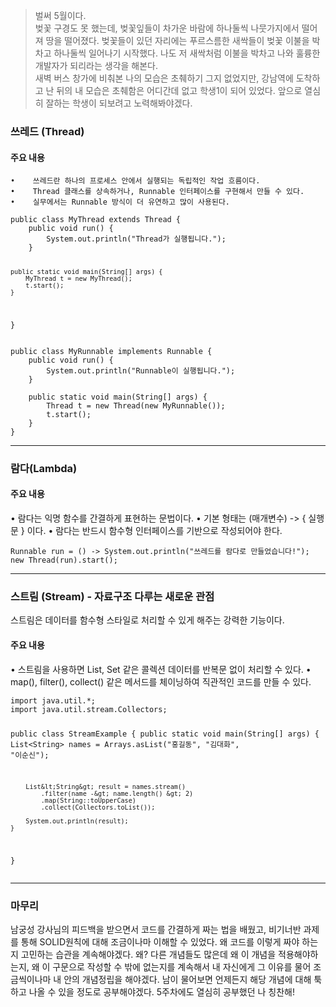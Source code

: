<blockquote>
<p>벌써 5월이다.<br />벚꽃 구경도 못 했는데, 벚꽃잎들이 차가운 바람에 하나둘씩 나뭇가지에서 떨어져 땅을 떨어졌다. 벚꽃들이 있던 자리에는 푸르스름한 새싹들이 벚꽃 이불을 박차고 하나둘씩 일어나기 시작했다. 나도 저 새싹처럼 이불을 박차고 나와 훌륭한 개발자가 되리라는 생각을 해본다. <br />
새벽 버스 창가에 비춰본 나의 모습은 초췌하기 그지 없었지만, 강남역에 도착하고 난 뒤의 내 모습은 초췌함은 어디간데 없고 학생1이 되어 있었다. 앞으로 열심히 잘하는 학생이 되보려고 노력해봐야겠다. </p>
</blockquote>
<h3 id="쓰레드-thread">쓰레드 (Thread)</h3>
<h4 id="주요-내용">주요 내용</h4>
<pre><code>•    쓰레드란 하나의 프로세스 안에서 실행되는 독립적인 작업 흐름이다.
•    Thread 클래스를 상속하거나, Runnable 인터페이스를 구현해서 만들 수 있다.
•    실무에서는 Runnable 방식이 더 유연하고 많이 사용된다.</code></pre><pre><code class="language-java">public class MyThread extends Thread {
    public void run() {
        System.out.println(&quot;Thread가 실행됩니다.&quot;);
    }

    public static void main(String[] args) {
        MyThread t = new MyThread();
        t.start();
    }
}</code></pre>
<pre><code class="language-java">public class MyRunnable implements Runnable {
    public void run() {
        System.out.println(&quot;Runnable이 실행됩니다.&quot;);
    }

    public static void main(String[] args) {
        Thread t = new Thread(new MyRunnable());
        t.start();
    }
}</code></pre>
<hr />
<h3 id="람다lambda">람다(Lambda)</h3>
<h4 id="주요-내용-1">주요 내용</h4>
<p>•    람다는 익명 함수를 간결하게 표현하는 문법이다.
•    기본 형태는 (매개변수) -&gt; { 실행문 } 이다.
•    람다는 반드시 함수형 인터페이스를 기반으로 작성되어야 한다.</p>
<pre><code class="language-java">Runnable run = () -&gt; System.out.println(&quot;쓰레드를 람다로 만들었습니다!&quot;);
new Thread(run).start();</code></pre>
<hr />
<h3 id="스트림-stream---자료구조-다루는-새로운-관점">스트림 (Stream) - 자료구조 다루는 새로운 관점</h3>
<p>스트림은 데이터를 함수형 스타일로 처리할 수 있게 해주는 강력한 기능이다.</p>
<h4 id="주요-내용-2">주요 내용</h4>
<p>•    스트림을 사용하면 List, Set 같은 콜렉션 데이터를 반복문 없이 처리할 수 있다.
•    map(), filter(), collect() 같은 메서드를 체이닝하여 직관적인 코드를 만들 수 있다.</p>
<pre><code class="language-java">import java.util.*;
import java.util.stream.Collectors;

public class StreamExample {
    public static void main(String[] args) {
        List&lt;String&gt; names = Arrays.asList(&quot;홍길동&quot;, &quot;김대화&quot;, &quot;이순신&quot;);

        List&lt;String&gt; result = names.stream()
            .filter(name -&gt; name.length() &gt; 2)
            .map(String::toUpperCase)
            .collect(Collectors.toList());

        System.out.println(result);
    }
}</code></pre>
<hr />
<h3 id="마무리">마무리</h3>
<p>남궁성 강사님의 피드백을 받으면서 코드를 간결하게 짜는 법을 배웠고, 비기너반 과제를 통해 SOLID원칙에 대해 조금이나마 이해할 수 있었다. 왜 코드를 이렇게 짜야 하는지 고민하는 습관을 계속해야겠다. 왜? 다른 개념들도 많은데 왜 이 개념을 적용해야하는지, 왜 이 구문으로 작성할 수 밖에 없는지를 계속해서 내 자신에게 그 이유를 물어 조금씩이나마 내 안의 개념정립을 해야겠다. 남이 물어보면 언제든지 해당 개념에 대해 툭하고 나올 수 있을 정도로 공부해야겠다. 5주차에도 열심히 공부했던 나 칭찬해! </p>